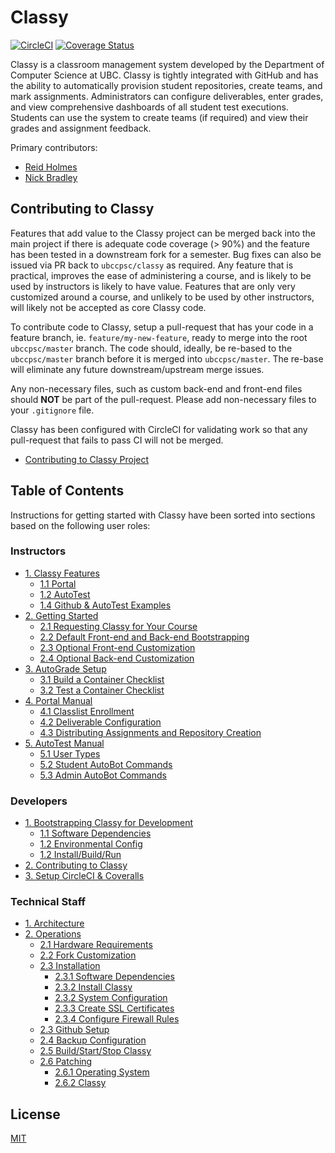 # Classy

[![CircleCI](https://circleci.com/gh/ubccpsc/classy.svg?style=svg)](https://circleci.com/gh/ubccpsc/classy)
[![Coverage Status](https://coveralls.io/repos/github/ubccpsc/classy/badge.svg?branch=master&service=github)](https://coveralls.io/github/ubccpsc/classy?branch=master)

Classy is a classroom management system developed by the Department of Computer Science at UBC. Classy is tightly integrated with GitHub and has the ability to automatically provision student repositories, create teams, and mark assignments. Administrators can configure deliverables, enter grades, and view comprehensive dashboards of all student test executions. Students can use the system to create teams (if required) and view their grades and assignment feedback.

Primary contributors:

* [Reid Holmes](https://www.cs.ubc.ca/~rtholmes/)
* [Nick Bradley](https://nickbradley.github.io/)

## Contributing to Classy

Features that add value to the Classy project can be merged back into the main project if there is adequate code coverage (> 90%) and the feature has been tested in a downstream fork for a semester. Bug fixes can also be issued via PR back to `ubccpsc/classy` as required. Any feature that is practical, improves the ease of administering a course, and is likely to be used by instructors is likely to have value. Features that are only very customized around a course, and unlikely to be used by other instructors, will likely not be accepted as core Classy code.

To contribute code to Classy, setup a pull-request that has your code in a feature branch, ie. `feature/my-new-feature`, ready to merge into the root `ubccpsc/master` branch. The code should, ideally, be re-based to the `ubccpsc/master` branch before it is merged into `ubccpsc/master`. The re-base will eliminate any future downstream/upstream merge issues.

Any non-necessary files, such as custom back-end and front-end files should **NOT** be part of the pull-request. Please add non-necessary files to your `.gitignore` file.

Classy has been configured with CircleCI for validating work so that any pull-request that fails to pass CI will not be merged.

<!-- TOC depthfrom:2 -->

- [Contributing to Classy Project](/docs/developer/contributing.md)

<!-- /TOC -->

## Table of Contents

Instructions for getting started with Classy have been sorted into sections based on the following user roles:

### Instructors

<!-- TOC depthfrom:2 -->

- [1. Classy Features](/docs/instructor/features.md#overview)
    - [1.1 Portal](/docs/instructor/features.md#portal)
    - [1.2 AutoTest](/docs/instructor/features.md#autotest)
    - [1.4 Github & AutoTest Examples](/docs/instructor/features.md#github-and-autotest-examples)
- [2. Getting Started](/docs/instructor/gettingstarted.md#overview)
    - [2.1 Requesting Classy for Your Course](/docs/instructor/gettingstarted.md#requesting-classy-for-your-course)
    - [2.2 Default Front-end and Back-end Bootstrapping](/docs/instructor/gettingstarted.md#quick-front-end-and-back-end-bootstrapping)
    - [2.3 Optional Front-end Customization](/docs/instructor/gettingstarted.md#front-end-setup)
    - [2.4 Optional Back-end Customization](/docs/instructor/gettingstarted.md#back-end-setup)
- [3. AutoGrade Setup](/docs/instructor/autograde.md#overview)
    - [3.1 Build a Container Checklist](/docs/instructor/autograde.md#build-a-container-checklist)
    - [3.2 Test a Container Checklist](/docs/instructor/autograde.md#test-a-container-checklist)
- [4. Portal Manual](/docs/instructor/portal.md#overview)
    - [4.1 Classlist Enrollment](/docs/instructor/portal.md#classlist-enrollment)
    - [4.2 Deliverable Configuration](/docs/instructors/portal.md#deliverable-configuration)
    - [4.3 Distributing Assignments and Repository Creation](/docs/instructor/portal.md##istributing-assignments-and-repository-creation)
- [5. AutoTest Manual](/docs/instructor/autotest.md#overview)
    - [5.1 User Types](/docs/instructor/autotest.md#user-types)
    - [5.2 Student AutoBot Commands](/docs/instructor/autotest.md#student-autobot-commands)
    - [5.3 Admin AutoBot Commands](/docs/instructor/autotest.md#admin-autobot-commands)
  
<!-- /TOC -->

### Developers

<!-- TOC depthfrom:2 -->

- [1. Bootstrapping Classy for Development](/docs/developer/bootstrap.md)
  - [1.1 Software Dependencies](/docs/developer/bootstrap#software-dependencies)
  - [1.2 Environmental Config](/docs/developer/bootstrap#environmental-config)
  - [1.2 Install/Build/Run](/docs/developer/bootstrap#install-build-run)
- [2. Contributing to Classy](#contributing-to-classy)
- [3. Setup CircleCI & Coveralls](/docs/developer/continuousintegration.md)

<!-- /TOC -->

### Technical Staff

<!-- TOC depthfrom:2 -->

- [1. Architecture](/docs/tech-staff/architecture.md)
- [2. Operations](/docs/tech-staff/operations.md)
    - [2.1 Hardware Requirements](/docs/tech-staff/hardware.md)
    - [2.2 Fork Customization](/docs/tech-staff/forkcustomization.md)
    - [2.3 Installation](/docs/tech-staff/install.md)
        - [2.3.1 Software Dependencies](/docs/tech-staff/install.md#software-dependencies)
        - [2.3.2 Install Classy](/docs/tech-staff/install.md#install-classy)
        - [2.3.2 System Configuration](/docs/tech-staff/install.md#create-user-group)
        - [2.3.3 Create SSL Certificates](/docs/tech-staff/install.md#create-ssl-certificates)
        - [2.3.4 Configure Firewall Rules](/docs/tech-staff/install.md#create-firewall-rules)
    - [2.3 Github Setup](/docs/tech-staff/githubsetup.md)
    - [2.4 Backup Configuration](/docs/tech-staff/backups.md)
    - [2.5 Build/Start/Stop Classy](/docs/tech-staff/operatingclassy.md)
    - [2.6 Patching](/docs/tech-staff/updates.md)
      - [2.6.1 Operating System](/docs/tech-staff/updates.md#operating-system)
      - [2.6.2 Classy](/docs/tech-staff/updates.md#classy)

<!-- /TOC -->

## License

[MIT](LICENSE)

